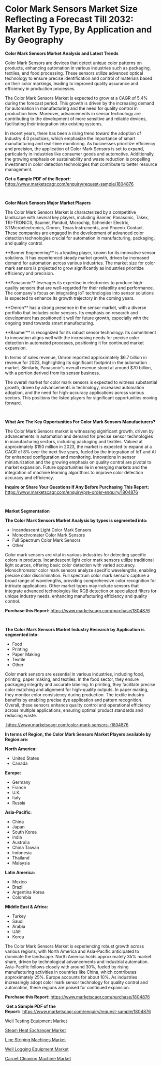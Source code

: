 <p><h1>Color Mark Sensors Market Size Reflecting a Forecast Till 2032: Market By Type, By Application and By Geography</h1></p><p><strong>Color Mark Sensors Market Analysis and Latest Trends</strong></p>
<p><p>Color Mark Sensors are devices that detect unique color patterns on products, enhancing automation in various industries such as packaging, textiles, and food processing. These sensors utilize advanced optical technology to ensure precise identification and control of materials based on their color markings, leading to improved quality assurance and efficiency in production processes.</p><p>The Color Mark Sensors Market is expected to grow at a CAGR of 5.4% during the forecast period. This growth is driven by the increasing demand for automation in manufacturing and the need for quality control in production lines. Moreover, advancements in sensor technology are contributing to the development of more sensitive and reliable devices, facilitating their integration into existing systems.</p><p>In recent years, there has been a rising trend toward the adoption of Industry 4.0 practices, which emphasize the importance of smart manufacturing and real-time monitoring. As businesses prioritize efficiency and precision, the application of Color Mark Sensors is set to expand, particularly in industries like consumer goods and automotive. Additionally, the growing emphasis on sustainability and waste reduction is propelling investment in color detection technologies that contribute to better resource management.</p></p>
<p><strong>Get a Sample PDF of the Report:&nbsp;</strong> <a href="https://www.marketscagr.com/enquiry/request-sample/1804876?utm_campaign=2010&utm_medium=2&utm_source=Github&utm_content=ia&utm_term=08042025&utm_id=color-mark-sensors">https://www.marketscagr.com/enquiry/request-sample/1804876</a></p>
<p>&nbsp;</p>
<p><strong>Color Mark Sensors Major Market Players</strong></p>
<p><p>The Color Mark Sensors Market is characterized by a competitive landscape with several key players, including Banner, Panasonic, Takex, TRI-TRONICS, Baumer, Panduit, Microchip, Schneider Electric, STMicroelectronics, Omron, Texas Instruments, and Phoenix Contact. These companies are engaged in the development of advanced color detection technologies crucial for automation in manufacturing, packaging, and quality control.</p><p>**Banner Engineering** is a leading player, known for its innovative sensor solutions. It has experienced steady market growth, driven by increased demand for automation across various industries. The market size for color mark sensors is projected to grow significantly as industries prioritize efficiency and precision.</p><p>**Panasonic** leverages its expertise in electronics to produce high-quality sensors that are well-regarded for their reliability and performance. The company's focus on integrating IoT technologies into sensor solutions is expected to enhance its growth trajectory in the coming years.</p><p>**Omron** has a strong presence in the sensor market, with a diverse portfolio that includes color sensors. Its emphasis on research and development has positioned it well for future growth, especially with the ongoing trend towards smart manufacturing.</p><p>**Baumer** is recognized for its robust sensor technology. Its commitment to innovation aligns well with the increasing needs for precise color detection in automated processes, positioning it for continued market expansion.</p><p>In terms of sales revenue, Omron reported approximately $6.7 billion in revenue for 2023, highlighting its significant footprint in the automation market. Similarly, Panasonic's overall revenue stood at around $70 billion, with a portion derived from its sensor business.</p><p>The overall market for color mark sensors is expected to witness substantial growth, driven by advancements in technology, increased automation adoption, and the need for high-accuracy applications across various sectors. This positions the listed players for significant opportunities moving forward.</p></p>
<p>&nbsp;</p>
<p><strong>What Are The Key Opportunities For Color Mark Sensors Manufacturers?</strong></p>
<p><p>The Color Mark Sensors market is witnessing significant growth, driven by advancements in automation and demand for precise sensor technologies in manufacturing sectors, including packaging and textiles. Valued at approximately $150 million in 2023, the market is expected to expand at a CAGR of 8% over the next five years, fueled by the integration of IoT and AI for enhanced configuration and monitoring. Innovations in sensor miniaturization and the growing emphasis on quality control are pivotal to market expansion. Future opportunities lie in emerging markets and the integration of machine learning algorithms to improve color detection accuracy and efficiency.</p></p>
<p><strong>Inquire or Share Your Questions If Any Before Purchasing This Report:</strong> <a href="https://www.marketscagr.com/enquiry/pre-order-enquiry/1804876?utm_campaign=2010&utm_medium=2&utm_source=Github&utm_content=ia&utm_term=08042025&utm_id=color-mark-sensors">https://www.marketscagr.com/enquiry/pre-order-enquiry/1804876</a></p>
<p>&nbsp;</p>
<p><strong>Market Segmentation</strong></p>
<p><strong>The Color Mark Sensors Market Analysis by types is segmented into:</strong></p>
<p><ul><li>Incandescent Light Color Mark Sensors</li><li>Monochromater Color Mark Sensors</li><li>Full Spectrum Color Mark Sensors</li><li>Other</li></ul></p>
<p><p>Color mark sensors are vital in various industries for detecting specific colors in products. Incandescent light color mark sensors utilize traditional light sources, offering basic color detection with varied accuracy. Monochromator color mark sensors analyze specific wavelengths, enabling precise color discrimination. Full spectrum color mark sensors capture a broad range of wavelengths, providing comprehensive color recognition for intricate applications. Other market types may include sensors that integrate advanced technologies like RGB detection or specialized filters for unique industry needs, enhancing manufacturing efficiency and quality control.</p></p>
<p><strong>Purchase this Report:&nbsp;</strong><a href="https://www.marketscagr.com/purchase/1804876?utm_campaign=2010&utm_medium=2&utm_source=Github&utm_content=ia&utm_term=08042025&utm_id=color-mark-sensors">https://www.marketscagr.com/purchase/1804876</a></p>
<p>&nbsp;</p>
<p><strong>The Color Mark Sensors Market Industry Research by Application is segmented into:</strong></p>
<p><ul><li>Food</li><li>Printing</li><li>Paper Making</li><li>Textile</li><li>Other</li></ul></p>
<p><p>Color mark sensors are essential in various industries, including food, printing, paper making, and textiles. In the food sector, they ensure packaging integrity and accurate labeling. In printing, they facilitate precise color matching and alignment for high-quality outputs. In paper making, they monitor color consistency during production. The textile industry benefits by enabling precise dye application and pattern recognition. Overall, these sensors enhance quality control and operational efficiency across multiple applications, ensuring optimal product standards and reducing waste.</p></p>
<p><a href="https://www.marketscagr.com/color-mark-sensors-r1804876?utm_campaign=2010&utm_medium=2&utm_source=Github&utm_content=ia&utm_term=08042025&utm_id=color-mark-sensors">&nbsp;https://www.marketscagr.com/color-mark-sensors-r1804876</a></p>
<p><strong>In terms of Region, the Color Mark Sensors Market Players available by Region are:</strong></p>
<p>
    <p> <strong> North America: </strong>
        <ul>
            <li>United States</li>
            <li>Canada</li>
        </ul>
        </p> 
    <p> <strong> Europe: </strong>
        <ul>
            <li>Germany</li>
            <li>France</li>
            <li>U.K.</li>
            <li>Italy</li>
            <li>Russia</li>
        </ul>
        </p> 
    <p> <strong> Asia-Pacific: </strong>
        <ul>
            <li>China</li>
            <li>Japan</li>
            <li>South Korea</li>
            <li>India</li>
            <li>Australia</li>
            <li>China Taiwan</li>
            <li>Indonesia</li>
            <li>Thailand</li>
            <li>Malaysia</li>
        </ul>
        </p> 
    <p> <strong> Latin America: </strong>
        <ul>
            <li>Mexico</li>
            <li>Brazil</li>
            <li>Argentina Korea</li>
            <li>Colombia</li>
        </ul>
        </p> 
    <p> <strong> Middle East & Africa: </strong>
        <ul>
            <li>Turkey</li>
            <li>Saudi</li>
            <li>Arabia</li>
            <li>UAE</li>
            <li>Korea</li>
        </ul>
    </p>
    </p>
<p><p>The Color Mark Sensors Market is experiencing robust growth across various regions, with North America and Asia-Pacific anticipated to dominate the landscape. North America holds approximately 35% market share, driven by technological advancements and industrial automation. Asia-Pacific follows closely with around 30%, fueled by rising manufacturing activities in countries like China, which contributes approximately 25%. Europe accounts for about 10%. As industries increasingly adopt color mark sensor technology for quality control and automation, these regions are poised for continued expansion.</p></p>
<p><strong>Purchase this Report: </strong><a href="https://www.marketscagr.com/purchase/1804876?utm_campaign=2010&utm_medium=2&utm_source=Github&utm_content=ia&utm_term=08042025&utm_id=color-mark-sensors">https://www.marketscagr.com/purchase/1804876</a></p>
<p>&nbsp;<strong>Get a Sample PDF of the Report:&nbsp;&nbsp;</strong><a href="https://www.marketscagr.com/enquiry/request-sample/1804876?utm_campaign=2010&utm_medium=2&utm_source=Github&utm_content=ia&utm_term=08042025&utm_id=color-mark-sensors">https://www.marketscagr.com/enquiry/request-sample/1804876</a></p>
<p><strong></strong></p>
<p><p><a href="https://github.com/beberjuban9a/Market-Research-Report-List-1/blob/main/well-testing-equipment-market.md?utm_campaign=2010&utm_medium=2&utm_source=Github&utm_content=ia&utm_term=08042025&utm_id=color-mark-sensors">Well Testing Equipment Market</a></p><p><a href="https://github.com/camacrokesw2/Market-Research-Report-List-1/blob/main/steam-heat-exchanger-market.md?utm_campaign=2010&utm_medium=2&utm_source=Github&utm_content=ia&utm_term=08042025&utm_id=color-mark-sensors">Steam Heat Exchanger Market</a></p><p><a href="https://github.com/BryceTownsendr/Market-Research-Report-List-7/blob/main/line-striping-machines-market.md?utm_campaign=2010&utm_medium=2&utm_source=Github&utm_content=ia&utm_term=08042025&utm_id=color-mark-sensors">Line Striping Machines Market</a></p><p><a href="https://github.com/diosohusch6x/Market-Research-Report-List-1/blob/main/well-logging-equipment-market.md?utm_campaign=2010&utm_medium=2&utm_source=Github&utm_content=ia&utm_term=08042025&utm_id=color-mark-sensors">Well Logging Equipment Market</a></p><p><a href="https://github.com/oduorsarath9/Market-Research-Report-List-1/blob/main/carpet-cleaning-machine-market.md?utm_campaign=2010&utm_medium=2&utm_source=Github&utm_content=ia&utm_term=08042025&utm_id=color-mark-sensors">Carpet Cleaning Machine Market</a></p></p>